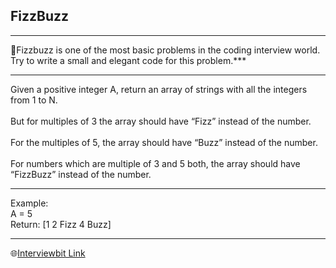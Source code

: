 ## FizzBuzz
---
🔴Fizzbuzz is one of the most basic problems in the coding interview world. Try to write a small and elegant code for this problem.***

---
Given a positive integer A, return an array of strings with all the integers from 1 to N. <br><br>
But for multiples of 3 the array should have “Fizz” instead of the number. <br><br>
For the multiples of 5, the array should have “Buzz” instead of the number. <br><br>
For numbers which are multiple of 3 and 5 both, the array should have “FizzBuzz” instead of the number.

---
Example: <br>
A = 5 <br>
Return: [1 2 Fizz 4 Buzz]

---
🌐[Interviewbit Link](https://www.interviewbit.com/problems/fizzbuzz/)
